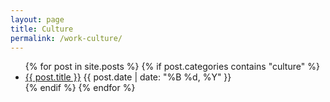 ```yaml
---
layout: page
title: Culture
permalink: /work-culture/
---
```

<ul>
{% for post in site.posts %}
  {% if post.categories contains "culture" %}
    <li>
      <a href="{{ post.url | relative_url }}">{{ post.title }}</a>
      <span class="post-date">{{ post.date | date: "%B %d, %Y" }}</span>
    </li>
  {% endif %}
{% endfor %}
</ul>